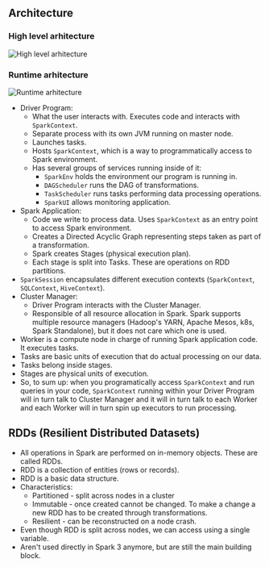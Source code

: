 ## Architecture

### High level arhitecture

![High level arhitecture](https://github.com/nlivaic/ApacheSparkDatabricks/assets/26722936/25b84447-23f7-4eb2-ba1a-bb0a4b2e8f25)

### Runtime arhitecture

![Runtime arhitecture](https://github.com/nlivaic/ApacheSparkDatabricks/assets/26722936/1e165367-e350-435d-a7b0-032c595893cb)

* Driver Program:
    * What the user interacts with. Executes code and interacts with `SparkContext`.
    * Separate process with its own JVM running on master node.
    * Launches tasks.
    * Hosts `SparkContext`, which is a way to programmatically access to Spark environment.
    * Has several groups of services running inside of it:
        * `SparkEnv` holds the environment our program is running in.
        * `DAGScheduler` runs the DAG of transformations.
        * `TaskScheduler` runs tasks performing data processing operations.
        * `SparkUI` allows monitoring application.
* Spark Application:
    * Code we write to process data. Uses `SparkContext` as an entry point to access Spark environment.
    * Creates a Directed Acyclic Graph representing steps taken as part of a transformation.
    * Spark creates Stages (physical execution plan).
    * Each stage is split into Tasks. These are operations on RDD partitions.
* `SparkSession` encapsulates different execution contexts (`SparkContext`, `SQLContext`, `HiveContext`).
* Cluster Manager:
    * Driver Program interacts with the Cluster Manager.
    * Responsible of all resource allocation in Spark. Spark supports multiple resource managers (Hadoop's YARN, Apache Mesos, k8s, Spark Standalone), but it does not care which one is used.
* Worker is a compute node in charge of running Spark application code. It executes tasks.
* Tasks are basic units of execution that do actual processing on our data.
* Tasks belong inside stages.
* Stages are physical units of execution.
* So, to sum up: when you programatically access `SparkContext` and run queries in your code, `SparkContext` running within your Driver Program will in turn talk to Cluster Manager and it will in turn talk to each Worker and each Worker will in turn spin up executors to run processing.


## RDDs (Resilient Distributed Datasets)

* All operations in Spark are performed on in-memory objects. These are called RDDs.
* RDD is a collection of entities (rows or records).
* RDD is a basic data structure.
* Characteristics:
    * Partitioned - split across nodes in a cluster
    * Immutable - once created cannot be changed. To make a change a new RDD has to be created through transformations.
    * Resilient - can be reconstructed on a node crash.
* Even though RDD is split across nodes, we can access using a single variable.
* Aren't used directly in Spark 3 anymore, but are still the main building block.
